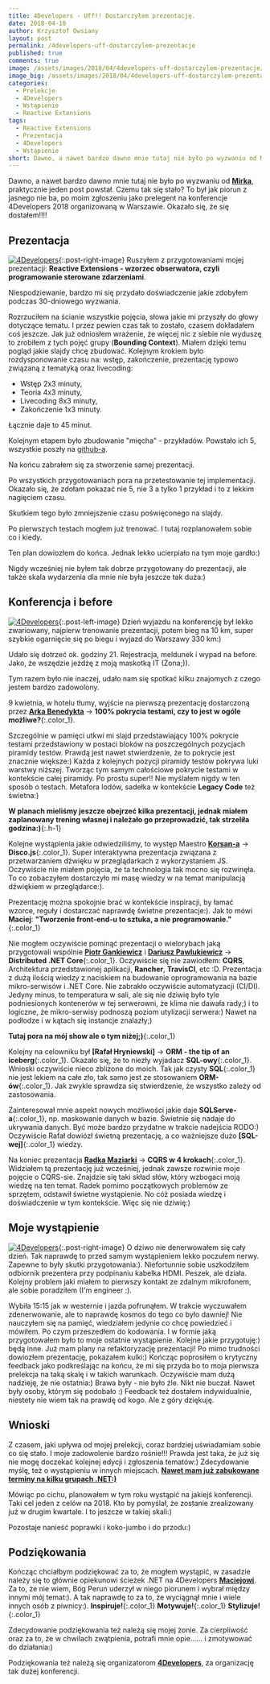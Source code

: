 ```yaml
---
title: 4Developers - Uff!! Dostarczyłem prezentację.
date: 2018-04-10
author: Krzysztof Owsiany
layout: post
permalink: /4developers-uff-dostarczylem-prezentacje
published: true
comments: true
image: /assets/images/2018/04/4developers-uff-dostarczylem-prezentacje/post.jpg
image_big: /assets/images/2018/04/4developers-uff-dostarczylem-prezentacje/post-big.jpg
categories:
  - Prelekcje
  - 4Developers
  - Wstąpienie  
  - Reactive Extensions
tags:
  - Reactive Extensions
  - Prezentacja
  - 4Developers
  - Wstąpienie  
short: Dawno, a nawet bardzo dawno mnie tutaj nie było po wyzwaniu od Mirka, praktycznie jeden post powstał. Czemu tak się stało? To był jak piorun z jasnego nie ba, po moim zgłoszeniu jako prelegent na konferencje 4Developers 2018 organizowaną w Warszawie. Okazało się, że się dostałem!!!!
---
```


Dawno, a nawet bardzo dawno mnie tutaj nie było po wyzwaniu od **[Mirka]**, praktycznie jeden post powstał.
Czemu tak się stało?
To był jak piorun z jasnego nie ba, po moim zgłoszeniu jako prelegent na konferencje 4Developers 2018 organizowaną w Warszawie. Okazało się, że się dostałem!!!!

## Prezentacja
[![4Developers][post]][post-big]{:.post-right-image}
Ruszyłem z przygotowaniami mojej prezentacji: **Reactive Extensions - wzorzec obserwatora, czyli programowanie sterowane zdarzeniami**.

Niespodziewanie, bardzo mi się przydało doświadczenie jakie zdobyłem podczas 30-dniowego wyzwania.

Rozrzuciłem na ścianie wszystkie pojęcia, słowa jakie mi przyszły do głowy dotyczące tematu. I przez pewien czas tak to zostało, czasem dokładałem coś jeszcze. 
Jak już odniosłem wrażenie, że więcej nic z siebie nie wyduszę to zrobiłem z tych pojęć grupy (**Bounding Context**). Miałem  dzięki temu pogląd jakie slajdy chcę zbudować.
Kolejnym krokiem było rozdysponowanie czasu na: wstęp, zakończenie, prezentację typowo związaną z tematyką oraz livecoding:
* Wstęp 2x3 minuty,
* Teoria 4x3 minuty,
* Livecoding 8x3 minuty,
* Zakończenie 1x3 minuty.

Łącznie daje to 45 minut.

Kolejnym etapem było zbudowanie "mięcha" - przykładów. Powstało ich 5, wszystkie poszły na [github-a].

Na końcu zabrałem się za stworzenie samej prezentacji.

Po wszystkich przygotowaniach pora na przetestowanie tej implementacji.
Okazało się, że zdołam pokazać nie 5, nie 3 a tylko 1 przykład i to z lekkim nagięciem czasu.

Skutkiem tego było zmniejszenie czasu poświęconego na slajdy.

Po pierwszych testach mogłem już trenować. I tutaj rozplanowałem sobie co i kiedy.

Ten plan dowiozłem do końca. Jednak lekko ucierpiało na tym moje gardło:)

Nigdy wcześniej nie byłem tak dobrze przygotowany do prezentacji, ale także skala wydarzenia dla mnie nie była jeszcze tak duża:)

## Konferencja i before
[![4Developers][image2]][image2-big]{:.post-left-image}
Dzień wyjazdu na konferencję był lekko zwariowany, najpierw trenowanie prezentacji, potem bieg na 10 km, super szybkie ogarnięcie się po biegu i wyjazd do Warszawy 330 km:)

Udało się dotrzeć ok. godziny 21. Rejestracja, meldunek i wypad na before. Jako, że wszędzie jeżdżę z moją maskotką IT (Żona;)).

Tym razem było nie inaczej, udało nam się spotkać kilku znajomych z czego jestem bardzo zadowolony.

9 kwietnia, w hotelu tłumy, wyjście na pierwszą prezentację dostarczoną przez **[Arka Benedykta]** -> **100% pokrycia testami, czy to jest w ogóle możliwe?**{:.color_1}.

Szczególnie w pamięci utkwi mi slajd przedstawiający 100% pokrycie testami przedstawiony w postaci bloków na poszczególnych pozycjach piramidy testów. Prawdą jest nawet stwierdzenie, że to pokrycie jest znacznie większe:) Każda z kolejnych pozycji piramidy testów pokrywa luki warstwy niższej. Tworząc tym samym całościowe pokrycie testami w kontekście całej piramidy. Po prostu super!! Nie myślałem nigdy w ten sposób o testach. Metafora lodów, sadełka w kontekście **Legacy Code** też świetna:)

**W planach mieliśmy jeszcze obejrzeć kilka prezentacji, jednak miałem zaplanowany trening własnej i należało go przeprowadzić, tak strzeliła godzina:)**{:.h-1}

Kolejne wystąpienia jakie odwiedziliśmy, to występ Maestro **[Korsan-a]** -> **Disco.js**{:.color_1}. Super interaktywna prezentacja związana z przetwarzaniem  dźwięku w przeglądarkach z wykorzystaniem JS. Oczywiście nie miałem pojęcia, że ta technologia tak mocno się rozwinęła. To co zobaczyłem dostarczyło mi masę wiedzy w na temat manipulacją dźwiękiem w przeglądarce:). 

Prezentację można spokojnie brać w kontekście inspiracji, by łamać wzorce, reguły i dostarczać naprawdę świetne prezentacje:). Jak to mówi **Maciej**: **"Tworzenie front-end-u to sztuka, a nie programowanie."**{:.color_1}

Nie mogłem oczywiście pominąć prezentacji o wielorybach jaką przygotowali wspólnie **[Piotr Gankiewicz]** i **[Dariusz Pawlukiewicz]** -> **Distributed .NET Core**{:.color_1}. Oczywiście się nie zawiodłem: **CQRS**, Architektura przedstawionej aplikacji, **Rancher**, **TravisCI**, etc :D. Prezentacja z dużą ilością wiedzy z naciskiem na budowanie oprogramowania na bazie mikro-serwisów i .NET Core. Nie zabrakło oczywiście automatyzacji (CI/DI).
Jedyny minus, to temperatura w sali, ale się nie dziwię było tyle podniesionych kontenerów w tej serwerowni, że klima nie dawała rady;) i to logiczne, że mikro-serwisy podnoszą poziom utylizacji serwera:)  Nawet na podłodze i w kątach się instancje znalazły;) 

**Tutaj pora na mój show ale o tym niżej;)**{:.color_1}

Kolejny na celowniku był **[Rafał Hryniewski]** -> **ORM - the tip of an iceberg**{:.color_1}. Okazało się, że to niezły wyjadacz **SQL-owy**{:.color_1}. Wnioski oczywiście nieco zbliżone do moich. Tak jak czysty **SQL**{:.color_1} nie jest lekiem na całe zło, tak samo jest ze stosowaniem **ORM-ów**{:.color_1}. Jak zwykle sprawdza się stwierdzenie, że wszystko zależy od zastosowania. 

Zainteresował mnie aspekt nowych możliwości jakie daje **SQLServe-a**{:.color_1}, np. maskowanie danych w bazie. Świetnie się nadaje do ukrywania danych. Być może bardzo przydatne w trakcie nadejścia RODO:) Oczywiście Rafał dowiózł świetną prezentację, a co ważniejsze dużo **[SQL-wej]**{:.color_1} wiedzy.

Na koniec prezentacja **[Radka Maziarki]** -> **CQRS w 4 krokach**{:.color_1}. Widziałem tą prezentację już wcześniej, jednak zawsze rozwinie moje pojęcie o CQRS-sie. Znajdzie się taki skład słów, który wzbogaci moją wiedzę na ten temat. Radek pomimo początkowych problemów ze sprzętem, odstawił świetne wystąpienie. No cóż posiada wiedzę i doświadczenie w tym kontekście. Więc się nie dziwię:)


## Moje wystąpienie
[![4Developers][image1]][image1-big]{:.post-right-image}
O dziwo nie denerwowałem się cały dzień. Tak naprawdę to przed samym wystąpieniem lekko poczułem nerwy. Zapewne to były skutki przygotowania:). Niefortunnie sobie uszkodziłem odbiornik prezentera przy podpinaniu kabelka HDMI. Peszek, ale działa. Kolejny problem jaki miałem to pierwszy kontakt ze zdalnym mikrofonem, ale sobie poradziłem (I'm engineer :).

Wybiła 15:15 jak w westernie i jazda pofrunąłem. W trakcie wyczuwałem zdenerwowanie, ale to naprawdę kosmos do tego co było dawniej! Nie nauczyłem się na pamięć, wiedziałem jedynie co chcę powiedzieć i mówiłem. Po czym przeszedłem do kodowania. I w formie jaką przygotowałem było to moje ostatnie wystąpienie. Kolejne jakie przygotuję:) będą inne. Już mam plany na refaktoryzację prezentacji! Po mimo trudności dowiozłem prezentację, pokazałem kulki:) 
Kończąc poprosiłem o krytyczny feedback jako podkreślając na końcu, że mi się przyda bo to moja pierwsza prelekcja na taką skalę i w takich warunkach.
Oczywiście mam dużą nadzieję, że nie ostatnia:)
Brawa były - nie było źle. Nikt nie buczał. Nawet były osoby, którym się podobało :)
Feedback też dostałem indywidualnie, niestety nie wiem tak na prawdę od kogo. Ale z góry dziękuję.

## Wnioski
Z czasem, jaki upływa od mojej prelekcji, coraz bardziej uświadamiam sobie co się stało. I moje zadowolenie bardzo rośnie!!! Prawda jest taka, że już się nie mogę doczekać kolejnej edycji i zgłoszenia tematów:) Zdecydowanie myślę, też o wystąpieniu w innych miejscach. **[Nawet mam już zabukowane terminy na kilku grupach .NET:)][prelekcje]**

Mówiąc po cichu, planowałem w tym roku wystąpić na jakiejś konferencji. Taki cel jeden z celów na 2018. Kto by pomyślał, że zostanie zrealizowany już w drugim kwartale. I to jeszcze w takiej skali:)

Pozostaje nanieść poprawki i koko-jumbo i do przodu:)

## Podziękowania
Kończąc chciałbym podziękować za to, że mogłem wystąpić, w zasadzie należy się to głównie opiekunowi ścieżek .NET na 4Developers **[Maciejowi]**. Za to, że nie wiem, Bóg Perun uderzył w niego piorunem i wybrał między innymi mój temat:). A tak naprawdę to za to, że wyciągnął mnie i wiele innych osób z piwnicy:). **Inspiruje!**{:.color_1} **Motywuje!**{:.color_1} **Stylizuje!**{:.color_1}

Zdecydowanie podziękowania też należą się mojej żonie. Za cierpliwość oraz za to, że w chwilach zwątpienia, potrafi mnie opie...... i zmotywować do działania:)

Podziękowania też należą się organizatorom **[4Developers]**, za organizację tak dużej konferencji.


[Mirka]: https://youtu.be/4AA2DqA2YDo?list=PLxnSvy9dttDngDAGdjwDnM2VtpjDd6AXR
[github-a]: https://github.com/godevblog/30DayChallenge
[Arka Benedykta]: www.benedykt.net
[Korsan-a]: https://korsan.pl/

[Piotr Gankiewicz]: http://piotrgankiewicz.com/
[Dariusz Pawlukiewicz]: http://foreverframe.net
[Rafała Hryniewski]: http://hryniewski.net/
[Radka Maziarki]: https://radblog.pl/

[prelekcje]: {{site.url}}/prelekcje
[Maciejowi]: http://devstyle.pl/

[4Developers]: https://4developers.org.pl


[post]: /assets/images/2018/04/4developers-uff-dostarczylem-prezentacje/post.jpg
[post-big]: /assets/images/2018/04/4developers-uff-dostarczylem-prezentacje/post-big.jpg

[image1]: /assets/images/2018/04/4developers-uff-dostarczylem-prezentacje/image1.jpg
[image1-big]: /assets/images/2018/04/4developers-uff-dostarczylem-prezentacje/image1-big.jpg

[image2]: /assets/images/2018/04/4developers-uff-dostarczylem-prezentacje/image2.jpg
[image2-big]: /assets/images/2018/04/4developers-uff-dostarczylem-prezentacje/image2-big.jpg